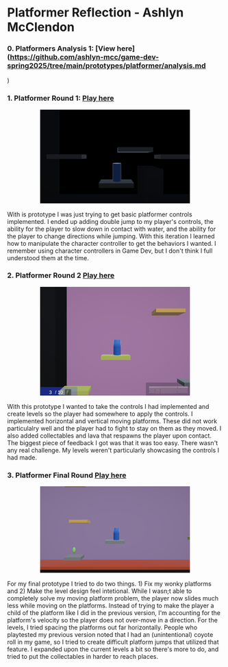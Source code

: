 # Platformer Reflection - Ashlyn McClendon

### 0. Platformers Analysis 1: [View here](https://github.com/ashlyn-mcc/game-dev-spring2025/tree/main/prototypes/platformer/analysis.md
) 


### 1. Platformer Round 1: [Play here](http://ashlyn-mcc.github.io/game-dev-spring2025/builds/platformer-1) 
<p align="center">
<img src="./GameImages/platformer1.png" alt="Breakout gameplay" width="350">
</p>


With is prototype I was just trying to get basic platformer controls implemented. I ended up adding double jump to my player's controls, the ability for the player to slow down in contact with water, and the ability for the player to change directions while jumping. With this iteration I learned how to manipulate the character controller to get the behaviors I wanted. I remember using character controllers in Game Dev, but I don't think I full understood them at the time.


### 2. Platformer Round 2 [Play here](http://ashlyn-mcc.github.io/game-dev-spring2025/builds/platformer-2)

<p align="center">
<img src="./GameImages/platformer2.png" alt="Breakout gameplay" width="350">
</p>

With this prototype I wanted to take the controls I had implemented and create levels so the player had somewhere to apply the controls. I implemented horizontal and vertical moving platforms. These did not work particulalry well and the player had to fight to stay on them as they moved. I also added collectables and lava that respawns the player upon contact. The biggest piece of feedback I got was that it was too easy. There wasn't any real challenge. My levels weren't particularly showcasing the controls I had made. 

### 3. Platformer Final Round [Play here](http://ashlyn-mcc.github.io/game-dev-spring2025/builds/platformer-final)

<p align="center">
<img src="./GameImages/platformerFinal.png" alt="Breakout gameplay" width="350">
</p>


For my final prototype I tried to do two things. 1) Fix my wonky platforms and 2) Make the level design feel intetional. While I wasn;t able to completely solve my moving platform problem, the player now slides much less while moving on the platforms. Instead of trying to make the player a child of the platform like I did in the previous version, I'm accounting for the platform's velocity so the player does not over-move in a direction. For the levels, I tried spacing the platforms out far horizontally. People who playtested my previous version noted that I had an (unintentional) coyote roll in my game, so I tried to create difficult platform jumps that utilized that feature. I expanded upon the current levels a bit so there's more to do, and tried to put the collectables in harder to reach places.